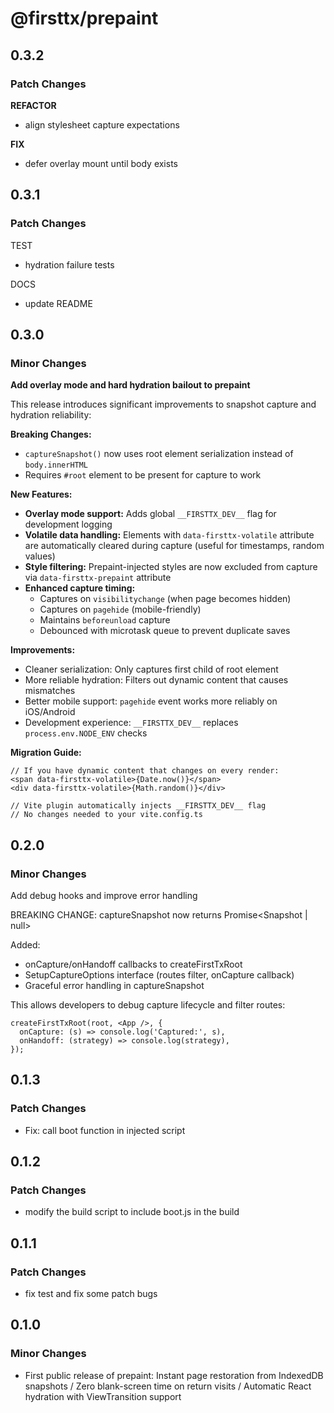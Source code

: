 # @firsttx/prepaint

## 0.3.2

### Patch Changes

**REFACTOR**

- align stylesheet capture expectations

**FIX**

- defer overlay mount until body exists

## 0.3.1

### Patch Changes

TEST

- hydration failure tests

DOCS

- update README

## 0.3.0

### Minor Changes

**Add overlay mode and hard hydration bailout to prepaint**

This release introduces significant improvements to snapshot capture and hydration reliability:

**Breaking Changes:**

- `captureSnapshot()` now uses root element serialization instead of `body.innerHTML`
- Requires `#root` element to be present for capture to work

**New Features:**

- **Overlay mode support:** Adds global `__FIRSTTX_DEV__` flag for development logging
- **Volatile data handling:** Elements with `data-firsttx-volatile` attribute are automatically cleared during capture (useful for timestamps, random values)
- **Style filtering:** Prepaint-injected styles are now excluded from capture via `data-firsttx-prepaint` attribute
- **Enhanced capture timing:**
  - Captures on `visibilitychange` (when page becomes hidden)
  - Captures on `pagehide` (mobile-friendly)
  - Maintains `beforeunload` capture
  - Debounced with microtask queue to prevent duplicate saves

**Improvements:**

- Cleaner serialization: Only captures first child of root element
- More reliable hydration: Filters out dynamic content that causes mismatches
- Better mobile support: `pagehide` event works more reliably on iOS/Android
- Development experience: `__FIRSTTX_DEV__` replaces `process.env.NODE_ENV` checks

**Migration Guide:**

```tsx
// If you have dynamic content that changes on every render:
<span data-firsttx-volatile>{Date.now()}</span>
<div data-firsttx-volatile>{Math.random()}</div>

// Vite plugin automatically injects __FIRSTTX_DEV__ flag
// No changes needed to your vite.config.ts
```

## 0.2.0

### Minor Changes

Add debug hooks and improve error handling

BREAKING CHANGE: captureSnapshot now returns Promise<Snapshot | null>

Added:

- onCapture/onHandoff callbacks to createFirstTxRoot
- SetupCaptureOptions interface (routes filter, onCapture callback)
- Graceful error handling in captureSnapshot

This allows developers to debug capture lifecycle and filter routes:

```tsx
createFirstTxRoot(root, <App />, {
  onCapture: (s) => console.log('Captured:', s),
  onHandoff: (strategy) => console.log(strategy),
});
```

## 0.1.3

### Patch Changes

- Fix: call boot function in injected script

## 0.1.2

### Patch Changes

- modify the build script to include boot.js in the build

## 0.1.1

### Patch Changes

- fix test and fix some patch bugs

## 0.1.0

### Minor Changes

- First public release of prepaint: Instant page restoration from IndexedDB snapshots / Zero blank-screen time on return visits / Automatic React hydration with ViewTransition support

```

```
